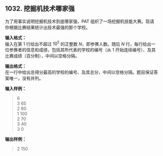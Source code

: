 ﻿## 1032. 挖掘机技术哪家强
为了用事实说明挖掘机技术到底哪家强，PAT 组织了一场挖掘机技能大赛。现请你根据比赛结果统计出技术最强的那个学校。

**输入格式：**  
输入在第 1 行给出不超过 $10^5$ 的正整数 $N$，即参赛人数。随后 $N$ 行，每行给出一位参赛者的信息和成绩，包括其所代表的学校的编号（从 1 开始连续编号）、及其比赛成绩（百分制），中间以空格分隔。

**输出格式：**  
在一行中给出总得分最高的学校的编号、及其总分，中间以空格分隔。题目保证答案唯一，没有并列。

**输入样例：**
>6  
3 65  
2 80  
1 100  
2 70  
3 40  
3 0  

**输出样例：**
>2 150  